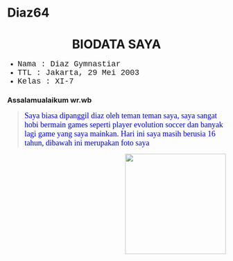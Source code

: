 # Diaz64
<!DOCTYPE html>
<html>
<head>
	<title>Biodata</title>
</head>
<body>

<h1 align="center"> BIODATA SAYA </h1>
<ul type="point">
	<li><font size="4" face="Courier"> Nama		: Diaz Gymnastiar</li></font>
	<li><font size="4" face="Courier"> TTL		: Jakarta, 29 Mei 2003</li></font>
	<li><font size="4" face="Courier"> Kelas	: XI-7 </li></font>
</ul>
<P><h3>Assalamualaikum wr.wb</h3></P>

<p><blockquote align= "left"><font size="4" face="cambria" color="blue" >Saya biasa dipanggil diaz oleh teman teman saya, saya sangat hobi bermain games seperti player evolution soccer dan banyak lagi game yang saya mainkan. Hari ini saya masih berusia 16 tahun, dibawah ini merupakan foto saya</font> </blockquote></p>
<img src="Diaz.jpg" width="232" align="right">

</body>
</html>
